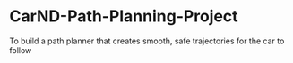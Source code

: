 # CarND-Path-Planning-Project
To build a path planner that creates smooth, safe trajectories for the car to follow
